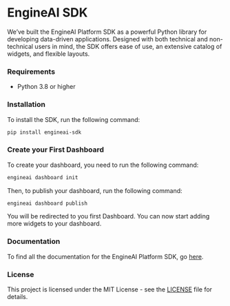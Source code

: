 # EngineAI SDK

We’ve built the EngineAI Platform SDK as a powerful Python library for developing data-driven applications. Designed with both technical and non-technical users in mind, the SDK offers ease of use, an extensive catalog of widgets, and flexible layouts.

### Requirements

- Python 3.8 or higher

### Installation

To install the SDK, run the following command:

```bash
pip install engineai-sdk
```

### Create your First Dashboard

To create your dashboard, you need to run the following command:

```bash
engineai dashboard init
```

Then, to publish your dashboard, run the following command:

```bash
engineai dashboard publish
```

You will be redirected to you first Dashboard. You can now start adding more widgets 
to your dashboard.

### Documentation

To find all the documentation for the EngineAI Platform SDK, go [here](https://docs.engineai.com).

### License

This project is licensed under the MIT License - see the [LICENSE](LICENSE) file for details.
